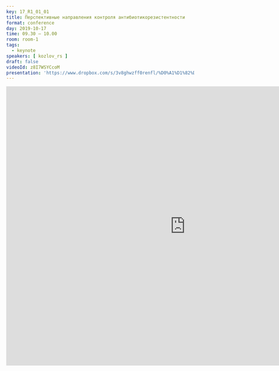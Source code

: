 ```yaml
---
key: 17_R1_01_01
title: Перспективные направления контроля антибиотикорезистентности
format: conference
day: 2019-10-17
time: 09.30 – 10.00
room: room-1
tags:
  - keynote
speakers: [ kozlov_rs ]
draft: false
videoId: z8I7WSYCcoM
presentation: 'https://www.dropbox.com/s/3v8ghwzff0renfl/%D0%A1%D1%82%D1%80%D0%B0%D1%82%D0%B5%D0%B3%D0%B8%D1%8F%20%D0%B0%D0%BD%D1%82%D0%B8%D0%B1%D0%B8%D0%BE%D1%82%D0%B8%D0%BA%D0%BE%D1%80%D0%B5%D0%B7%D0%B8%D1%81%D1%82%D0%B5%D0%BD%D1%82%D0%BD%D0%BE%D1%81%D1%82%D0%B8%202030.pdf?dl=0'
---
```



<iframe src="https://docs.google.com/presentation/d/e/2PACX-1vRz8mKoyWd63ec6Ja1_wd8PdWsz--w57ZfNshxXX-NGrKTAjEMTaxjnUYHRtGluyncbgSQkjiGQn2qW/embed?start=false&loop=false&delayms=60000" frameborder="0" width="960" height="749" allowfullscreen="true" mozallowfullscreen="true" webkitallowfullscreen="true"></iframe>